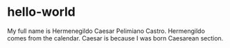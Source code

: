# hello-world

My full name is Hermenegildo Caesar Pelimiano Castro.
Hermengildo comes from the calendar.
Caesar is because I was born Caesarean section.
